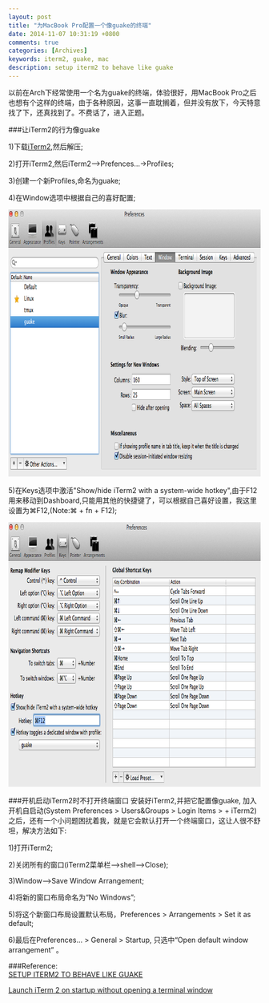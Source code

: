 ```yaml
---
layout: post
title: "为MacBook Pro配置一个像guake的终端"
date: 2014-11-07 10:31:19 +0800
comments: true
categories: [Archives]
keywords: iterm2, guake, mac
description: setup iterm2 to behave like guake
---
```

以前在Arch下经常使用一个名为guake的终端，体验很好，用MacBook Pro之后也想有个这样的终端，由于各种原因，这事一直耽搁着，但并没有放下，今天特意找了下，还真找到了。不费话了，进入正题。

###让iTerm2的行为像guake   

1)下载[iTerm2](http://iterm2.com/),然后解压;    

2)打开iTerm2,然后iTerm2-->Prefences...->Profiles;     

3)创建一个新Profiles,命名为guake;   

4)在Window选项中根据自己的喜好配置;     

<img name="create_new_iterm_profile" src="/images/create_new_iterm_profile.png" width="913" height="533">  

5)在Keys选项中激活"Show/hide iTerm2 with a system-wide hotkey",由于F12用来移动到Dashboard,只能用其他的快捷键了，可以根据自己喜好设置，我这里设置为⌘F12,(Note:⌘ + fn + F12);     

<img name="assign_a_hotkey" src="/images/assign_a_hotkey.png" width="897" height="528">  

<!-- more -->

###开机启动iTerm2时不打开终端窗口
安装好iTerm2,并把它配置像guake, 加入开机自启动(System Preferences > Users&Groups > Login Items > + iTerm2)之后，还有一个小问题困扰着我，就是它会默认打开一个终端窗口，这让人很不舒坦，解决方法如下:     

1)打开iTerm2;    

2)关闭所有的窗口(iTerm2菜单栏-->shell-->Close);   

3)Window-->Save Window Arrangement;   

4)将新的窗口布局命名为“No Windows”;  

5)将这个新窗口布局设置默认布局，Preferences > Arrangements > Set it as default;   

6)最后在Preferences… > General > Startup, 只选中“Open default window arrangement” 。

###Reference:   
[SETUP ITERM2 TO BEHAVE LIKE GUAKE](http://ivanvillareal.com/osx/setup-iterm2-to-behave-like-guake/)    

[Launch iTerm 2 on startup without opening a terminal window](http://rottmann.net/2013/03/launch-iterm-2-on-startup-without-opening-a-terminal-window/)

